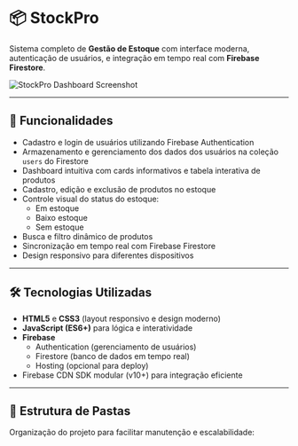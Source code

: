 # 📦 StockPro

Sistema completo de **Gestão de Estoque** com interface moderna, autenticação de usuários, e integração em tempo real com **Firebase Firestore**.

![StockPro Dashboard Screenshot](https://via.placeholder.com/1000x400.png?text=StockPro+Dashboard+Screenshot)

---

## 🚀 Funcionalidades

- Cadastro e login de usuários utilizando Firebase Authentication  
- Armazenamento e gerenciamento dos dados dos usuários na coleção `users` do Firestore  
- Dashboard intuitiva com cards informativos e tabela interativa de produtos  
- Cadastro, edição e exclusão de produtos no estoque  
- Controle visual do status do estoque:  
  - Em estoque  
  - Baixo estoque  
  - Sem estoque  
- Busca e filtro dinâmico de produtos  
- Sincronização em tempo real com Firebase Firestore  
- Design responsivo para diferentes dispositivos  

---

## 🛠️ Tecnologias Utilizadas

- **HTML5** e **CSS3** (layout responsivo e design moderno)  
- **JavaScript (ES6+)** para lógica e interatividade  
- **Firebase**  
  - Authentication (gerenciamento de usuários)  
  - Firestore (banco de dados em tempo real)  
  - Hosting (opcional para deploy)  
- Firebase CDN SDK modular (v10+) para integração eficiente  

---

## 📁 Estrutura de Pastas

Organização do projeto para facilitar manutenção e escalabilidade:

